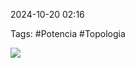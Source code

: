 2024-10-20 02:16

Tags: #Potencia #Topologia

![](https://youtu.be/zf-pvHysroM?si=n1cRdqhH0G5CwaC_)



